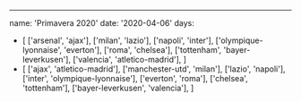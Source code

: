 ---
name: 'Primavera 2020'
date: '2020-04-06'
days:
  - [
      ['arsenal', 'ajax'],
      ['milan', 'lazio'],
      ['napoli', 'inter'],
      ['olympique-lyonnaise', 'everton'],
      ['roma', 'chelsea'],
      ['tottenham', 'bayer-leverkusen'],
      ['valencia', 'atletico-madrid'],
    ]
  - [
      ['ajax', 'atletico-madrid'],
      ['manchester-utd', 'milan'],
      ['lazio', 'napoli'],
      ['inter', 'olympique-lyonnaise'],
      ['everton', 'roma'],
      ['chelsea', 'tottenham'],
      ['bayer-leverkusen', 'valencia'],
    ]